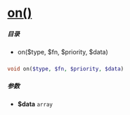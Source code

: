 [on()](http://twinh.github.com/widget/api/on)
=============================================



##### 目录
* on($type, $fn, $priority, $data)

### 
```php
void on($type, $fn, $priority, $data)
```

##### 参数
* **$data** `array` 

